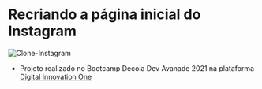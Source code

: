 # Recriando a página inicial do Instagram 

![Clone-Instagram](https://user-images.githubusercontent.com/76708862/104053412-f4aa2600-51c9-11eb-9589-2052cb54ae8f.png)

- Projeto realizado no Bootcamp Decola Dev Avanade 2021 na plataforma [Digital Innovation One](https://web.digitalinnovation.one/home "Digital Innovation One")